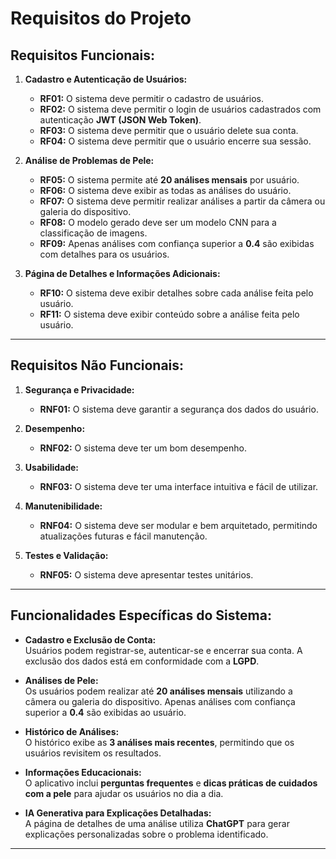 # Requisitos do Projeto

## Requisitos Funcionais:

1. **Cadastro e Autenticação de Usuários:**

   - **RF01:** O sistema deve permitir o cadastro de usuários.
   - **RF02:** O sistema deve permitir o login de usuários cadastrados com autenticação **JWT (JSON Web Token)**.
   - **RF03:** O sistema deve permitir que o usuário delete sua conta.
   - **RF04:** O sistema deve permitir que o usuário encerre sua sessão.

2. **Análise de Problemas de Pele:**

   - **RF05:** O sistema permite até **20 análises mensais** por usuário.
   - **RF06:** O sistema deve exibir as todas as análises do usuário.
   - **RF07:** O sistema deve permitir realizar análises a partir da câmera ou galeria do dispositivo.
   - **RF08:** O modelo gerado deve ser um modelo CNN para a classificação de imagens.
   - **RF09:** Apenas análises com confiança superior a **0.4** são exibidas com detalhes para os usuários.

3. **Página de Detalhes e Informações Adicionais:**
   - **RF10:** O sistema deve exibir detalhes sobre cada análise feita pelo usuário.
   - **RF11:** O sistema deve exibir conteúdo sobre a análise feita pelo usuário.

---

## Requisitos Não Funcionais:

1. **Segurança e Privacidade:**

   - **RNF01:** O sistema deve garantir a segurança dos dados do usuário.

2. **Desempenho:**

   - **RNF02:** O sistema deve ter um bom desempenho.

3. **Usabilidade:**

   - **RNF03:** O sistema deve ter uma interface intuitiva e fácil de utilizar.

4. **Manutenibilidade:**

   - **RNF04:** O sistema deve ser modular e bem arquitetado, permitindo atualizações futuras e fácil manutenção.

5. **Testes e Validação:**
   - **RNF05:** O sistema deve apresentar testes unitários.

---

## Funcionalidades Específicas do Sistema:

- **Cadastro e Exclusão de Conta:**  
  Usuários podem registrar-se, autenticar-se e encerrar sua conta. A exclusão dos dados está em conformidade com a **LGPD**.

- **Análises de Pele:**  
  Os usuários podem realizar até **20 análises mensais** utilizando a câmera ou galeria do dispositivo. Apenas análises com confiança superior a **0.4** são exibidas ao usuário.

- **Histórico de Análises:**  
  O histórico exibe as **3 análises mais recentes**, permitindo que os usuários revisitem os resultados.

- **Informações Educacionais:**  
  O aplicativo inclui **perguntas frequentes** e **dicas práticas de cuidados com a pele** para ajudar os usuários no dia a dia.

- **IA Generativa para Explicações Detalhadas:**  
  A página de detalhes de uma análise utiliza **ChatGPT** para gerar explicações personalizadas sobre o problema identificado.

---
